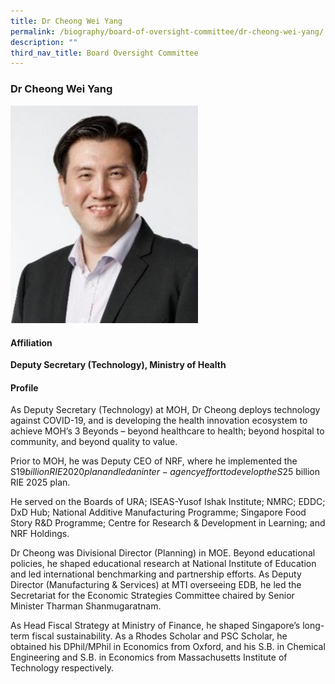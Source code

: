 ```yaml
---
title: Dr Cheong Wei Yang
permalink: /biography/board-of-oversight-committee/dr-cheong-wei-yang/
description: ""
third_nav_title: Board Oversight Committee
---
```

### Dr Cheong Wei Yang

<img src="/images/Biography/Board%20of%20Oversight%20Committee/dr%20cheong%20wei%20yang.jpg" style="width:300px">

<h4> Affiliation </h4>

<b>Deputy Secretary (Technology), Ministry of Health </b>

<h4> Profile </h4>

As Deputy Secretary (Technology) at MOH, Dr Cheong deploys technology against
COVID-19, and is developing the health innovation ecosystem to achieve MOH’s 3
Beyonds – beyond healthcare to health; beyond hospital to community, and beyond quality to value.

Prior to MOH, he was Deputy CEO of NRF, where he implemented the S$19 billion
RIE 2020 plan and led an inter-agency effort to develop the S$25 billion RIE 2025
plan.

He served on the Boards of URA; ISEAS-Yusof Ishak Institute; NMRC; EDDC; DxD
Hub; National Additive Manufacturing Programme; Singapore Food Story R&amp;D
Programme; Centre for Research &amp; Development in Learning; and NRF Holdings.

Dr Cheong was Divisional Director (Planning) in MOE. Beyond educational policies,
he shaped educational research at National Institute of Education and led
international benchmarking and partnership efforts. As Deputy Director
(Manufacturing &amp; Services) at MTI overseeing EDB, he led the Secretariat for the
Economic Strategies Committee chaired by Senior Minister Tharman
Shanmugaratnam.

As Head Fiscal Strategy at Ministry of Finance, he shaped
Singapore’s long-term fiscal sustainability.
As a Rhodes Scholar and PSC Scholar, he obtained his DPhil/MPhil in Economics
from Oxford, and his S.B. in Chemical Engineering and S.B. in Economics from
Massachusetts Institute of Technology respectively.
